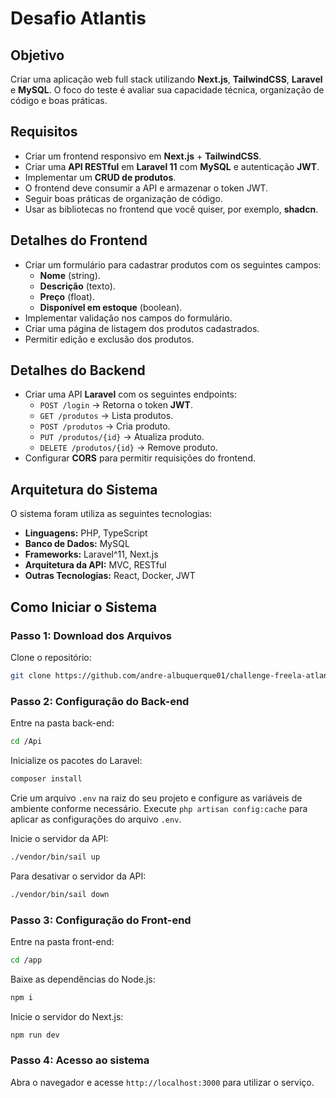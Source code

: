 # Desafio Atlantis

## Objetivo

Criar uma aplicação web full stack utilizando **Next.js**, **TailwindCSS**, **Laravel** e **MySQL**. O foco do teste é avaliar sua capacidade técnica, organização de código e boas práticas.

## Requisitos

- Criar um frontend responsivo em **Next.js** + **TailwindCSS**.
- Criar uma **API RESTful** em **Laravel 11** com **MySQL** e autenticação **JWT**.
- Implementar um **CRUD de produtos**.
- O frontend deve consumir a API e armazenar o token JWT.
- Seguir boas práticas de organização de código.
- Usar as bibliotecas no frontend que você quiser, por exemplo, **shadcn**.

## Detalhes do Frontend

- Criar um formulário para cadastrar produtos com os seguintes campos:
  - **Nome** (string).
  - **Descrição** (texto).
  - **Preço** (float).
  - **Disponível em estoque** (boolean).
- Implementar validação nos campos do formulário.
- Criar uma página de listagem dos produtos cadastrados.
- Permitir edição e exclusão dos produtos.

## Detalhes do Backend

- Criar uma API **Laravel** com os seguintes endpoints:
  - `POST /login` → Retorna o token **JWT**.
  - `GET /produtos` → Lista produtos.
  - `POST /produtos` → Cria produto.
  - `PUT /produtos/{id}` → Atualiza produto.
  - `DELETE /produtos/{id}` → Remove produto.
- Configurar **CORS** para permitir requisições do frontend.

## Arquitetura do Sistema

O sistema foram utiliza as seguintes tecnologias:

- **Linguagens:** PHP, TypeScript
- **Banco de Dados:** MySQL
- **Frameworks:** Laravel^11, Next.js
- **Arquitetura da API:** MVC, RESTful
- **Outras Tecnologias:** React, Docker, JWT

## Como Iniciar o Sistema

### Passo 1: Download dos Arquivos

Clone o repositório:

```bash
git clone https://github.com/andre-albuquerque01/challenge-freela-atlantis.git
```

### Passo 2: Configuração do Back-end

Entre na pasta back-end:

```bash
cd /Api
```

Inicialize os pacotes do Laravel:

```php
composer install
```

Crie um arquivo `.env` na raiz do seu projeto e configure as variáveis de ambiente conforme necessário.
Execute `php artisan config:cache` para aplicar as configurações do arquivo `.env`.

Inicie o servidor da API:

```bash
./vendor/bin/sail up
```

Para desativar o servidor da API:

```bash
./vendor/bin/sail down
```

### Passo 3: Configuração do Front-end

Entre na pasta front-end:

```bash
cd /app
```

Baixe as dependências do Node.js:

```bash
npm i
```

Inicie o servidor do Next.js:

```bash
npm run dev
```

### Passo 4: Acesso ao sistema

Abra o navegador e acesse `http://localhost:3000` para utilizar o serviço.

